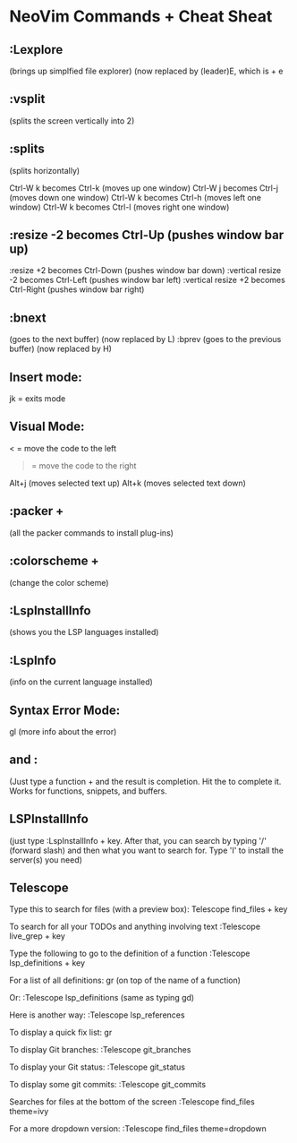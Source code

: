 # NeoVim Commands + Cheat Sheat

## :Lexplore
(brings up simplfied file explorer)
(now replaced by (leader)E, which is <Space> + e

## :vsplit
(splits the screen vertically into 2)

## :splits
(splits horizontally)

Ctrl-W k becomes Ctrl-k (moves up one window)
Ctrl-W j becomes Ctrl-j (moves down one window)
Ctrl-W k becomes Ctrl-h (moves left one window)
Ctrl-W k becomes Ctrl-l (moves right one window)

## :resize -2<CR> becomes Ctrl-Up (pushes window bar up)
:resize +2<CR> becomes Ctrl-Down (pushes window bar down)
:vertical resize -2<CR> becomes Ctrl-Left (pushes window bar left)
:vertical resize +2<CR> becomes Ctrl-Right (pushes window bar right)


## :bnext
(goes to the next buffer)
(now replaced by L)
:bprev
(goes to the previous buffer)
(now replaced by H)

## Insert mode:
jk = exits mode

## Visual Mode:
< = move the code to the left
> = move the code to the right

Alt+j (moves selected text up)
Alt+k (moves selected text down)

## :packer + <Tab>
(all the packer commands to install plug-ins)

## :colorscheme + <Tab>
(change the color scheme)

## :LspInstallInfo
(shows you the LSP languages installed)

## :LspInfo
(info on the current language installed)

## Syntax Error Mode:
gl (more info about the error)

## <tab> and <return>:
(Just type a function + <Tab> and the result is completion. Hit the <enter> to complete it. Works for functions, snippets,
and buffers.

## LSPInstallInfo
(just type :LspInstallInfo + <Enter> key. After that, you can search by typing '/' (forward slash) and then what you want to
search for. Type 'I' to install the server(s) you need)

## Telescope

Type this to search for files (with a preview box):
Telescope find_files + <Enter> key

To search for all your TODOs and anything involving text
:Telescope live_grep + <Enter> key

Type the following to go to the definition of a function
:Telescope lsp_definitions + <Enter> key

For a list of all definitions:
gr (on top of the name of a function)

Or:
:Telescope lsp_definitions (same as typing gd)

Here is another way:
:Telescope lsp_references

To display a quick fix list:
gr

To display Git branches:
:Telescope git_branches

To display your Git status:
:Telescope git_status

To display some git commits:
:Telescope git_commits

Searches for files at the bottom of the screen 
:Telescope find_files theme=ivy

For a more dropdown version:
:Telescope find_files theme=dropdown
